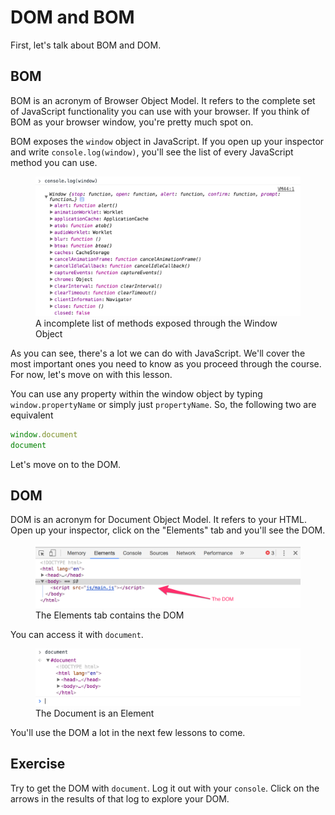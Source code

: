 # DOM and BOM

First, let's talk about BOM and DOM.

## BOM

BOM is an acronym of Browser Object Model. It refers to the complete set of JavaScript functionality you can use with your browser. If you think of BOM as your browser window, you're pretty much spot on.

BOM exposes the `window` object in JavaScript. If you open up your inspector and write `console.log(window)`, you'll see the list of every JavaScript method you can use.

<figure>
  <img src="../../images/dom-basics/dom-and-bom/window.png" alt="A incomplete list of methods exposed through the Window Object">
  <figcaption>A incomplete list of methods exposed through the Window Object</figcaption>
</figure>

As you can see, there's a lot we can do with JavaScript. We'll cover the most important ones you need to know as you proceed through the course. For now, let's move on with this lesson.

You can use any property within the window object by typing `window.propertyName` or simply just `propertyName`. So, the following two are equivalent

```js
window.document
document
```

Let's move on to the DOM.

## DOM

DOM is an acronym for Document Object Model. It refers to your HTML. Open up your inspector, click on the "Elements" tab and you'll see the DOM.

<figure>
  <img src="../../images/dom-basics/dom-and-bom/dom.png" alt="The Elements tab contains the DOM">
  <figcaption>The Elements tab contains the DOM</figcaption>
</figure>

You can access it with `document`.

<figure>
  <img src="../../images/dom-basics/dom-and-bom/document.png" alt="The Document is an Element">
  <figcaption>The Document is an Element</figcaption>
</figure>

You'll use the DOM a lot in the next few lessons to come.

## Exercise

Try to get the DOM with `document`. Log it out with your `console`. Click on the arrows in the results of that log to explore your DOM.
